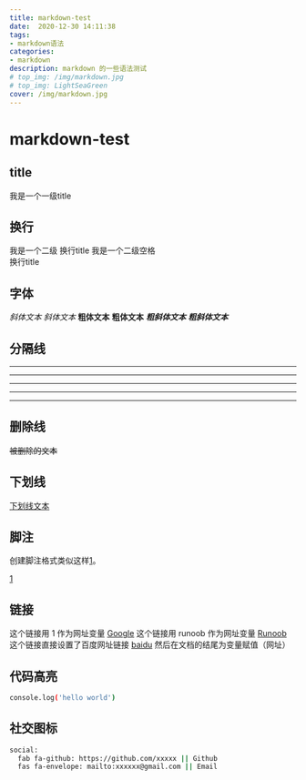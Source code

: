 ```yaml
---
title: markdown-test
date:  2020-12-30 14:11:38
tags:
- markdown语法
categories: 
- markdown
description: markdown 的一些语法测试
# top_img: /img/markdown.jpg
# top_img: LightSeaGreen
cover: /img/markdown.jpg
---
```


# markdown-test

## title
我是一个一级title

## 换行
我是一个二级
换行title
我是一个二级空格  
换行title

## 字体
*斜体文本*
_斜体文本_
**粗体文本**
__粗体文本__
***粗斜体文本***
___粗斜体文本___

## 分隔线
***
* * *
*****
- - -
----------

## 删除线
~~被删除的文本~~

## 下划线
<u>下划线文本</u>

## 脚注
创建脚注格式类似这样<a id="bib1" href="#bib1ref"><sup>[1]</sup></a>。

<a href="#bib1" id="bib1ref"><sup>[1]</sup></a>

## 链接
这个链接用 1 作为网址变量 [Google][1]
这个链接用 runoob 作为网址变量 [Runoob][runoob]
这个链接直接设置了百度网址链接 [baidu](https://www.baidu.com)
然后在文档的结尾为变量赋值（网址）

[1]: http://www.google.com/
[runoob]: http://www.runoob.com/

## 代码高亮
```bash
console.log('hello world')
```

## 社交图标
```bash
social:
  fab fa-github: https://github.com/xxxxx || Github
  fas fa-envelope: mailto:xxxxxx@gmail.com || Email
```